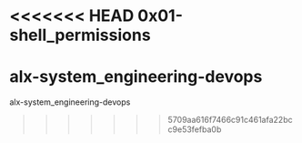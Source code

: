 <<<<<<< HEAD
0x01-shell_permissions
=======
# alx-system_engineering-devops
alx-system_engineering-devops
>>>>>>> 5709aa616f7466c91c461afa22bcc9e53fefba0b
